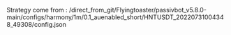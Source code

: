 Strategy come from : /direct_from_git/Flyingtoaster/passivbot_v5.8.0-main/configs/harmony/1m/0.1_auenabled_short/HNTUSDT_20220731004348_49308/config.json
